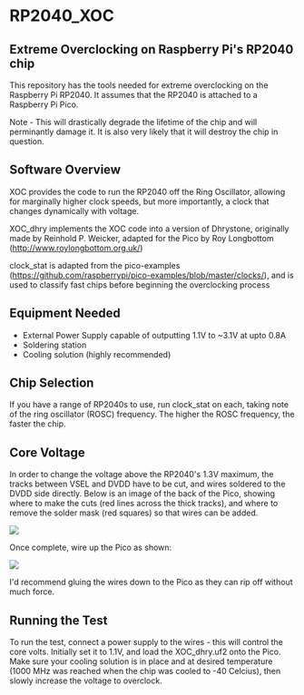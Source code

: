 # RP2040_XOC
Extreme Overclocking on Raspberry Pi's RP2040 chip
-

This repository has the tools needed for extreme overclocking on the Raspberry Pi RP2040. It assumes that the RP2040 is attached to a Raspberry Pi Pico.

Note - This will drastically degrade the lifetime of the chip and will perminantly damage it. It is also very likely that it will destroy the chip in question.

Software Overview
-
XOC provides the code to run the RP2040 off the Ring Oscillator, allowing for marginally higher clock speeds, but more importantly, a clock that changes dynamically with voltage.

XOC_dhry implements the XOC code into a version of Dhrystone, originally made by Reinhold P. Weicker, adapted for the Pico by Roy Longbottom (http://www.roylongbottom.org.uk/)

clock_stat is adapted from the pico-examples (https://github.com/raspberrypi/pico-examples/blob/master/clocks/), and is used to classify fast chips before beginning the overclocking process

Equipment Needed
-
- External Power Supply capable of outputting 1.1V to ~3.1V at upto 0.8A
- Soldering station
- Cooling solution (highly recommended)

Chip Selection
-
If you have a range of RP2040s to use, run clock_stat on each, taking note of the ring oscillator (ROSC) frequency. The higher the ROSC frequency, the faster the chip.

Core Voltage
-
In order to change the voltage above the RP2040's 1.3V maximum, the tracks between VSEL and DVDD have to be cut, and wires soldered to the DVDD side directly. Below is an image of the back of the Pico, showing where to make the cuts (red lines across the thick tracks), and where to remove the solder mask (red squares) so that wires can be added.

![]([../Images/pico_cuts.jpg](https://github.com/davidb990/rp2040_xoc/blob/main/Images/pico_cuts.jpg))

Once complete, wire up the Pico as shown:

![]([../Images/pico_wires.jpg](https://github.com/davidb990/rp2040_xoc/blob/main/Images/pico_wires.jpg))

I'd recommend gluing the wires down to the Pico as they can rip off without much force.

Running the Test
-
To run the test, connect a power supply to the wires - this will control the core volts. Initially set it to 1.1V, and load the XOC_dhry.uf2 onto the Pico. Make sure your cooling solution is in place and at desired temperature (1000 MHz was reached when the chip was cooled to -40 Celcius), then slowly increase the voltage to overclock.

